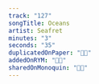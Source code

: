 ```yaml
---
track: "127"
songTitle: Oceans
artist: Seafret
minutes: "3"
seconds: "35"
duplicatedOnPaper: "👍🏻"
addedOnRYM: "👍🏻"
sharedOnMonoquin: "👍🏻"
---
```

